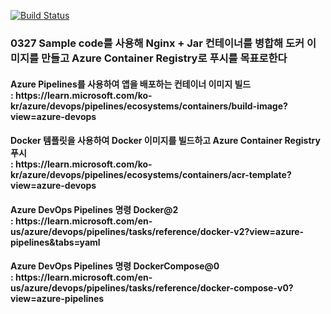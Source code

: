 [![Build Status](https://dev.azure.com/nodamen-dev/GitHub-Pipelines-Java-Docker/_apis/build/status/nodamen2017.pipelines-java-docker%20(2)?branchName=main)](https://dev.azure.com/nodamen-dev/GitHub-Pipelines-Java-Docker/_build/latest?definitionId=6&branchName=main)

### 0327 Sample code를 사용해 Nginx + Jar 컨테이너를 병합해 도커 이미지를 만들고 Azure Container Registry로 푸시를 목표로한다

<p>
    <h4>Azure Pipelines를 사용하여 앱을 배포하는 컨테이너 이미지 빌드<br>
    : https://learn.microsoft.com/ko-kr/azure/devops/pipelines/ecosystems/containers/build-image?view=azure-devops</h4>
</p>

<p>
    <h4>Docker 템플릿을 사용하여 Docker 이미지를 빌드하고 Azure Container Registry 푸시<br>
    : https://learn.microsoft.com/ko-kr/azure/devops/pipelines/ecosystems/containers/acr-template?view=azure-devops</h4>
</p>

<p>
    <h4>Azure DevOps Pipelines 명령 Docker@2<br>
    : https://learn.microsoft.com/en-us/azure/devops/pipelines/tasks/reference/docker-v2?view=azure-pipelines&tabs=yaml</h4>
</p>

<p>
    <h4>Azure DevOps Pipelines 명령 DockerCompose@0<br>
    : https://learn.microsoft.com/en-us/azure/devops/pipelines/tasks/reference/docker-compose-v0?view=azure-pipelines</h4>
</p>

